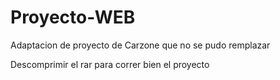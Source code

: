 # Proyecto-WEB
Adaptacion de proyecto de Carzone que no se pudo remplazar 

Descomprimir el rar para correr bien el proyecto
